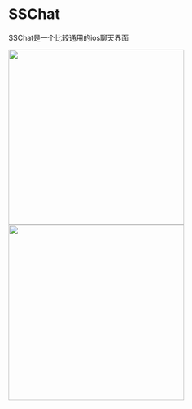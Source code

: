 # SSChat
SSChat是一个比较通用的ios聊天界面

<img src= "https://raw.githubusercontent.com/Soldoros/SSChat/master/datu/1.PNG" width="345" style="vertical-align:middle;">
<img src= "https://raw.githubusercontent.com/Soldoros/SSChat/master/datu/4.PNG" width="345" style="vertical-align:middle;">

